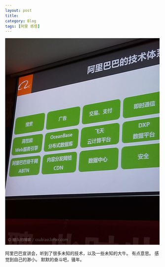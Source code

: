 ```yaml
---
layout: post
title: 
category: Blog
tags: [阿里 感悟]
---
```

![](/assets/uploads/6598285826518510344.jpg)  

阿里巴巴宣讲会，听到了很多未知的技术，以及一些未知的大牛。 有点意思。 感觉到自己的渺小。  默默的奋斗吧，骚年。
